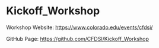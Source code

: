 # Kickoff_Workshop

Workshop Website: https://www.colorado.edu/events/cfdsi/

GitHub Page: https://github.com/CFDSI/Kickoff_Workshop
